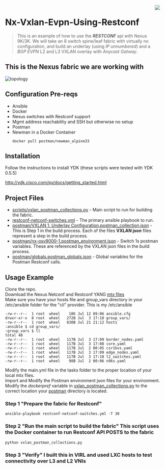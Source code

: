 <img src="https://user-images.githubusercontent.com/1143921/28504990-ef517fb8-6fba-11e7-9e82-6e732a073f13.png" align="right" />

# Nx-Vxlan-Evpn-Using-Restconf

> This is an example of how to use the ***RESTCONF*** api with Nexus 9K/3K.  We will take an 8 switch spine/leaf fabric with virtually no configuration, and build an underlay (using *IP unnumbered*) and a *BGP EVPN* L2 and L3 VXLAN overlay with *Anycast Gatway*.


## This is the Nexus fabric we are working with
![topology](https://user-images.githubusercontent.com/1143921/28494277-014e364e-6ec5-11e7-8aa3-ac975d6b4cfb.png)




## Configuration Pre-reqs
* Ansible
* Docker
* Nexus switches with Restconf support
* Mgmt address reachability and SSH but otherwise no setup
* Postman
* Newman in a Docker Container
  ```
  docker pull postman/newman_alpine33
  ```
 
## Installation

Follow the instructions to install YDK (these scripts were tested with YDK 0.5.5)

http://ydk.cisco.com/py/docs/getting_started.html

## Project Files
- [scripts/vxlan_postman_collections.py](https://github.com/rkido/Nx-Vxlan-Evpn-Using-Restconf/blob/master/scripts/vxlan_postman_collections.py) - Main script to run for building the fabric.
- [restconf-netconf-switches.yml](https://github.com/rkido/Nx-Vxlan-Evpn-Using-Restconf/blob/master/playbooks/restconf-netconf-switches.yml) - The primary ansible playbook to run.
- [postman/VXLAN 1. Underlay Configuration.postman_collection.json](https://github.com/rkido/Nx-Vxlan-Evpn-Using-Restconf/blob/master/postman/VXLAN%201.%20Underlay%20Configuration.postman_collection.json) - This is Step 1 in the build process.  Each of the files **VXLAN json** files represent a step in the build process.
- [postman/nx-osv9000-1.postman_environment.json](https://github.com/rkido/Nx-Vxlan-Evpn-Using-Restconf/blob/master/postman/nx-osv9000-1.postman_environment.json) - Switch 1s postman variables.  These are referenced by the VXLAN json files in the build process.
- [postman/globals.postman_globals.json](https://github.com/rkido/Nx-Vxlan-Evpn-Using-Restconf/blob/master/postman/globals.postman_globals.json) - Global variables for the Postman Restconf calls.

## Usage Example
Clone the repo.  
Download the Nexus Netconf and Restconf YANG [mtx files](https://devhub.cisco.com/artifactory/open-nxos-agents/)  
Make sure you have your hosts file and group_vars directory in your /etc/ansible folder for the "cli" provider.  This is my /etc/ansible  

```
-rw-r--r--  1 root  wheel    18K Jul 12 09:06 ansible.cfg
drwxr-xr-x  8 root  wheel   272B Jul  3 17:10 group_vars/
-rw-r--r--  1 root  wheel   830B Jul 21 21:12 hosts
:ansible $ cd group_vars/
:group_vars $ ll
total 48
-rw-r--r--  1 root  wheel   117B Jul  3 17:09 border_nodes.yaml
-rw-r--r--  1 root  wheel   117B Jul  3 17:08 core.yaml
-rw-r--r--  1 root  wheel   117B Jul  2 00:05 csr1kvs.yaml
-rw-r--r--  1 root  wheel   117B Jul  3 17:09 edge_nodes.yaml
-rw-r--r--  1 root  wheel   117B Jul  3 17:10 l2_switches.yaml
-rw-r--r--  1 root  wheel    98B Jul  2 00:06 n9ks.yaml
``` 
Modify the main.yml file in the tasks folder to the proper location of your local mtx files.  
Import and Modify the Postman environment json files for your environment.  
Modify the *dockerpref* variable in [vxlan_postman_collections.py](https://github.com/rkido/Nx-Vxlan-Evpn-Using-Restconf/blob/master/scripts/vxlan_postman_collections.py) to the correct location your [postman](https://github.com/rkido/Nx-Vxlan-Evpn-Using-Restconf/tree/master/postman) directory is located.

### Step 1 "Prepare the fabric for Restconf"

```
ansible-playbook restconf-netconf-switches.yml -T 30
```
### Step 2 "Run the main script to build the fabric"  This script uses the Docker container to run Restconf API POSTS to the fabric
```
python vxlan_postman_collections.py
```

### Step 3 "Verify"  I built this in VIRL and used LXC hosts to test connectivity over L3 and L2 VNIs
